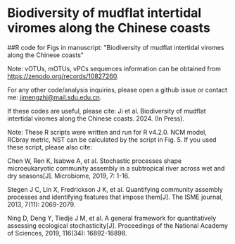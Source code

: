 # Biodiversity of mudflat intertidal viromes along the Chinese coasts
##R code for Figs in manuscript: "Biodiversity of mudflat intertidal viromes along the Chinese coasts"

Note: vOTUs, mOTUs, vPCs sequences information can be obtained from https://zenodo.org/records/10827260.

For any other code/analysis inquiries, please open a github issue or contact me: jimengzhi@mail.sdu.edu.cn.

If these codes are useful, please cite: Ji et al. Biodiversity of mudflat intertidal viromes along the Chinese coasts. 2024. (In Press).

Note: These R scripts were written and run for R v4.2.0. NCM model, RCbray metric, NST can be calculated by the script in Fig. 5. If you used these script, please also cite:

Chen W, Ren K, Isabwe A, et al. Stochastic processes shape microeukaryotic community assembly in a subtropical river across wet and dry seasons[J]. Microbiome, 2019, 7: 1-16.

Stegen J C, Lin X, Fredrickson J K, et al. Quantifying community assembly processes and identifying features that impose them[J]. The ISME journal, 2013, 7(11): 2069-2079.

Ning D, Deng Y, Tiedje J M, et al. A general framework for quantitatively assessing ecological stochasticity[J]. Proceedings of the National Academy of Sciences, 2019, 116(34): 16892-16898.
